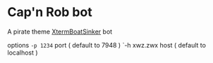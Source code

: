 # Cap'n Rob bot

A pirate theme [XtermBoatSinker](https://github.com/zd3nik/XtermBoatSinker) bot 

options
`-p 1234` port ( default to 7948 )
`-h xwz.zwx host ( default to localhost )
